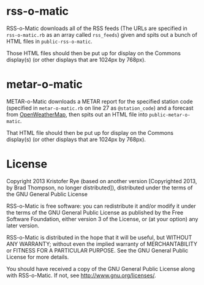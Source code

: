 rss-o-matic
===========

RSS-o-Matic downloads all of the RSS feeds (The URLs are specified in `rss-o-matic.rb` as an array called `rss_feeds`) given and spits out a bunch of HTML files in `public-rss-o-matic`.

Those HTML files should then be put up for display on the Commons display(s) (or other displays that are 1024px by 768px).

metar-o-matic
=============

METAR-o-Matic downloads a METAR report for the specified station code (specified in `metar-o-matic.rb` on line 27 as `@station_code`) and a forecast from [OpenWeatherMap](http://openweathermap.org), then spits out an HTML file into `public-metar-o-matic`.

That HTML file should then be put up for display on the Commons display(s) (or other displays that are 1024px by 768px).

License
=======


Copyright 2013 Kristofer Rye (based on another version [Copyrighted 2013, by Brad Thompson, no longer distributed]), distributed under the terms of the GNU General Public License

RSS-o-Matic is free software: you can redistribute it and/or modify it under the terms of the GNU General Public License as published by the Free Software Foundation, either version 3 of the License, or (at your option) any later version.

RSS-o-Matic is distributed in the hope that it will be useful, but WITHOUT ANY WARRANTY; without even the implied warranty of MERCHANTABILITY or FITNESS FOR A PARTICULAR PURPOSE. See the GNU General Public License for more details.

You should have received a copy of the GNU General Public License along with RSS-o-Matic. If not, see http://www.gnu.org/licenses/.

